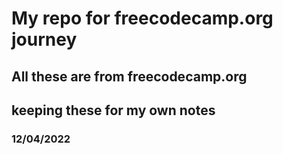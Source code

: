 # My repo for freecodecamp.org journey

## All these are from freecodecamp.org
## keeping these for my own notes
### 12/04/2022
